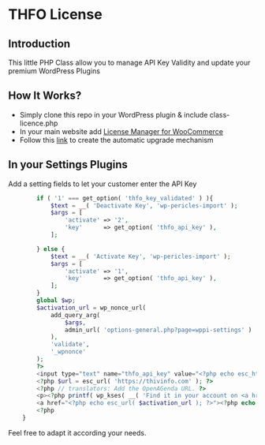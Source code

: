 # THFO License

## Introduction
This little PHP Class allow you to manage API Key Validity and update your premium WordPress Plugins

## How It Works?
* Simply clone this repo in your WordPress plugin & include class-licence.php
* In your main website add [License Manager for WooCommerce](https://wordpress.org/plugins/license-manager-for-woocommerce/)
* Follow this [link](https://rudrastyh.com/wordpress/self-hosted-plugin-update.html) to create the automatic upgrade mechanism

## In your Settings Plugins
Add a setting fields to let your customer enter the API Key
```php
		if ( '1' === get_option( 'thfo_key_validated' ) ){
			$text = __( 'Deactivate Key', 'wp-pericles-import' );
			$args = [
				'activate' => '2',
				'key'      => get_option( 'thfo_api_key' ),
			];

		} else {
			$text = __( 'Activate Key', 'wp-pericles-import' );
			$args = [
				'activate' => '1',
				'key'      => get_option( 'thfo_api_key' ),
			];
		}
		global $wp;
		$activation_url = wp_nonce_url(
			add_query_arg(
				$args,
				admin_url( 'options-general.php?page=wppi-settings' )
			),
			'validate',
			'_wpnonce'
		);
		?>
		<input type="text" name="thfo_api_key" value="<?php echo esc_html( get_option( 'thfo_api_key' ) ); ?>"/>
		<?php $url = esc_url( 'https://thivinfo.com' ); ?>
		<?php // translators: Add the OpenAGenda URL. ?>
		<p><?php printf( wp_kses( __( 'Find it in your account on <a href="%s" target="_blank">Thivinfo</a>. ', 'wp-pericles-import' ), array( 'a' => array( 'href' => array() ) ) ), esc_url( $url ) ); ?></p>
		<a href="<?php echo esc_url( $activation_url ); ?>"><?php echo $text; ?></a>
		<?php
	}
```
Feel free to adapt it according your needs.